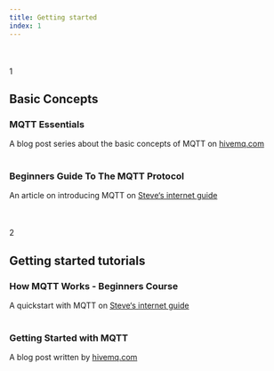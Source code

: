 ```yaml
---
title: Getting started
index: 1
---
```


<section style="margin: 50px 0;">
   <div class="round-number">1</div>
   <article class="indented">
      <h2>Basic Concepts</h2>
      <h3>MQTT Essentials</h3>
      A blog post series about the basic concepts of MQTT on <a href="https://www.hivemq.com/mqtt-essentials/" alt="HiveMQ MQTT Essentials" title="HiveMQ MQTT Essentials">hivemq.com</a>
      <br/><br/>
      <h3>Beginners Guide To The MQTT Protocol</h3>
      An article on  introducing MQTT on <a href="http://www.steves-internet-guide.com/mqtt/" alt="Steve‘s internet guide" title="Steve‘s internet guide">Steve‘s internet guide</a>
   </article>
</section>

<section style="margin-bottom: 100px;">
   <div class="round-number">2</div>
   <article class="indented">
      <h2>Getting started tutorials</h2>
      <h3>How MQTT Works - Beginners Course</h3>
      A quickstart with MQTT on <a href="http://www.steves-internet-guide.com/mqtt-works/" alt="Steve‘s internet guide" title="Steve‘s internet guide">Steve‘s internet guide</a>
      <br/><br/>
      <h3>Getting Started with MQTT</h3>
      A blog post written by <a href="https://www.hivemq.com/blog/how-to-get-started-with-mqtt/" alt="HiveMQ" title="HiveMQ.com">hivemq.com</a>
   </article>
</section>
